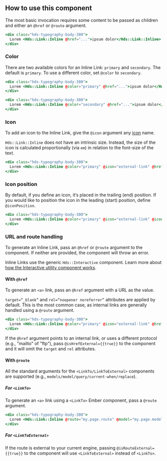 ## How to use this component

The most basic invocation requires some content to be passed as children and either an `@href` or `@route` argument.

```handlebars
<div class="hds-typography-body-300">
  Lorem <Hds::Link::Inline @href="...">ipsum dolor</Hds::Link::Inline> sit amet consectetur adipiscing elit.
</div>
```

### Color

There are two available colors for an Inline Link: `primary` and `secondary`. The default is `primary`. To use a different color, set `@color` to `secondary`.

```handlebars
<div class="hds-typography-body-300">
  Lorem <Hds::Link::Inline @color="primary" @href="...">ipsum dolor</Hds::Link::Inline> sit amet consectetur adipiscing elit.
</div>
```

```handlebars
<div class="hds-typography-body-300">
  Lorem <Hds::Link::Inline @color="secondary" @href="...">ipsum dolor</Hds::Link::Inline> sit amet consectetur adipiscing elit.
</div>
```

### Icon

To add an icon to the Inline Link, give the `@icon` argument any [icon](/icons/library) name.

`Hds::Link::Inline` does not have an intrinsic size. Instead, the size of the icon is calculated proportionally (via `em`) in relation to the font-size of the text.

```handlebars
<div class="hds-typography-body-300">
  Lorem <Hds::Link::Inline @color="primary" @icon="external-link" @href="...">ipsum dolor</Hds::Link::Inline> sit amet consectetur adipiscing elit.
</div>
```

### Icon position

By default, if you define an icon, it‘s placed in the trailing (end) position. If you would like to position the icon in the leading (start) position, define `@iconPosition`.

```handlebars
<div class="hds-typography-body-300">
  Lorem <Hds::Link::Inline @color="primary" @icon="external-link" @iconPosition="leading" @href="...">ipsum dolor</Hds::Link::Inline> sit amet consectetur adipiscing elit.
</div>
```

### URL and route handling

To generate an Inline Link, pass an `@href` or `@route` argument to the component. If neither are provided, the component will throw an error.

Inline Links use the generic `Hds::Interactive` component. Learn more about [how the Interactive utility component works](/utilities/interactive/).

#### With `@href`

To generate an `<a>` link, pass an `@href` argument with a URL as the value. 

`target=“_blank”` and `rel=“noopener noreferrer”` attributes are applied by default. This is the most common case, as internal links are generally handled using a `@route` argument. 

```handlebars
<div class="hds-typography-body-300">
  Lorem <Hds::Link::Inline @color="primary" @icon="external-link" @href="https://www.hashicorp.com">ipsum dolor</Hds::Link::Inline> sit amet consectetur adipiscing elit.
</div>
```

If the `@href` argument points to an internal link, or uses a different protocol (e.g., "mailto" of "ftp"), pass `@isHrefExternal={{true}}` to the component and it will omit the `target` and `rel` attributes.

#### With `@route` 

All the standard arguments for the `<LinkTo/LinkToExternal>` components are supported (e.g., `models/model/query/current-when/replace`).

##### For `<LinkTo>`

To generate an `<a>` link using a `<LinkTo>` Ember component, pass a `@route` argument. 

```handlebars
<div class="hds-typography-body-300">
  Lorem <Hds::Link::Inline @route="my.page.route" @model="my.page.model">ipsum dolor</Hds::Link::Inline> sit amet consectetur adipiscing elit.
</div>
```

##### For `<LinkToExternal>`

If the route is external to your current engine, passing `@isRouteExternal={{true}}` to the component will use `<LinkToExternal>` instead of `<LinkTo>`.
